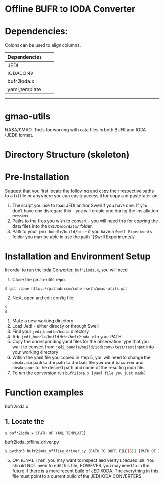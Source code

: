 # Offline BUFR to IODA Converter

# Dependencies:

Colons can be used to align columns.

| Dependencies  |               |       |
| ------------- |:-------------:| -----:|
| JEDI          |               |       |
| IODACONV      |               |       |
| bufr2ioda.x   |               |       |
| yaml_template |               |       |


---






# gmao-utils
NASA/GMAO. Tools for working with  data files in both BUFR and IODA (JEDI) format.

# Directory Structure (skeleton)

# Pre-Installation
Suggest that you first locate the following and copy their respective paths to a txt file or anywhere you can easily access it for copy and paste later on:
1. The script you use to load JEDI and/or Swell if you have one. If you don't have one disregard this - you will create one during the installation process.
2. Paths to the files you wish to convert - you will need this for copying the data files into the `OBI/Demo/data/` folder.
3. Path to your `jedi_bundle/build/bin` - if you have a `Swell Experiments` folder you may be able to use the path `{Swell Experiments}/

# Installation and Environment Setup


In order to run the Ioda Converter, `bufr2ioda.x`, you will need  


1. Clone the gmao-utils repo.
```sh
$ git clone https://github.com/cohen-seth/gmao-utils.git
```

2. Next, open and edit config file:
```sh
$
$
```
1. Make a new working directory
2. Load Jedi - either directly or through Swell
3. Find your `jedi_bundle/build` directory
4. Add `jedi_bundle/build/bin/bufr2ioda.x` to your PATH
5. Copy the corresponding yaml files for the observation type that you want to convert from `jedi_bundle/build/iodaconv/test/testinput` into your working directory
6. Within the yaml file you copied in step 5, you will need to change the `obsdatain` path to the path to the bufr file you want to conver and `obsdataout` to the desired path and name of the resulting ioda file.
7. To run the conversion run `bufr2ioda.x [yaml file you just made]`

# Function examples

bufr2ioda.x
## 1. Locate the 
```sh
$ bufr2ioda.x [PATH OF YAML TEMPLATE]
```


bufr2ioda_offline_driver.py
```sh
$ python3 bufr2ioda_offline_driver.py [PATH TO BUFR FILE(S)] [PATH OF IODA FILE(S)] [PATH OF YAML TEMPLATE]
```

5. *OPTIONAL* Then, you may want to inspect and verify LoadJedi.sh. You should NOT need to edit this file; HOWEVER, you may need to in the future if there is a more recent build of JEDI/IODA. The everything in this file must point to a current build of the JEDI IODA CONVERTERS.
